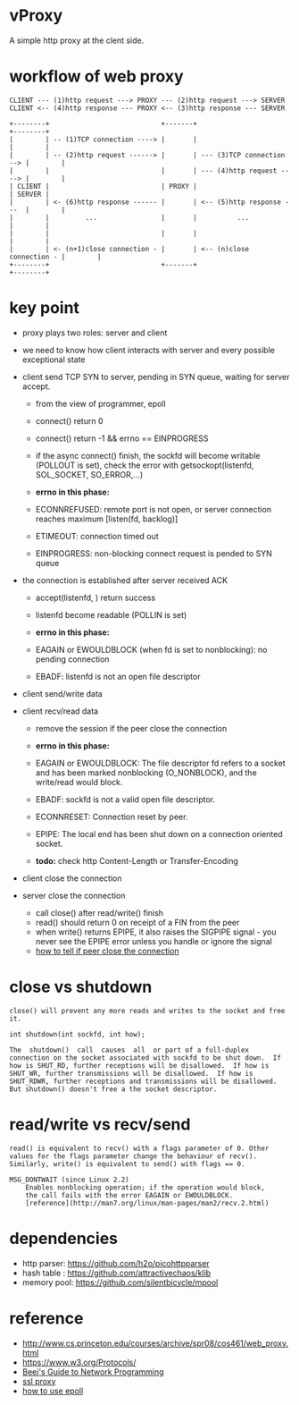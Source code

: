 # vProxy

A simple http proxy at the clent side.


# workflow of web proxy

    CLIENT --- (1)http request ---> PROXY --- (2)http request ---> SERVER
    CLIENT <-- (4)http response --- PROXY <-- (3)http response --- SERVER
    
    +--------+                            +-------+                           +--------+
    |        | -- (1)TCP connection ----> |       |                           |        |
    |        | -- (2)http request ------> |       | --- (3)TCP connection --> |        |
    |        |                            |       | --- (4)http request ----> |        |
    | CLIENT |                            | PROXY |                           | SERVER |
    |        | <- (6)http response ------ |       | <-- (5)http response ---  |        |
    |        |         ...                |       |          ...              |        |
    |        |                            |       |                           |        |
    |        | <- (n+1)close connection - |       | <-- (n)close connection - |        |
    +--------+                            +-------+                           +--------+


# key point

* proxy plays two roles: server and client
* we need to know how client interacts with server and every possible exceptional state

* client send TCP SYN to server, pending in SYN queue, waiting for server accept.
    - from the view of programmer, epoll
    - connect() return 0
    - connect() return -1 && errno == EINPROGRESS
    - if the async connect() finish, the sockfd will become writable (POLLOUT is set), check the error with getsockopt(listenfd, SOL_SOCKET, SO_ERROR,...)

    - **errno in this phase:**
    - ECONNREFUSED: remote port is not open, or server connection reaches maximum [listen(fd, backlog)]
    - ETIMEOUT: connection timed out
    - EINPROGRESS: non-blocking connect request is pended to SYN queue


* the connection is established after server received ACK
    - accept(listenfd, ) return success
    - listenfd become readable (POLLIN is set)

    - **errno in this phase:**
    - EAGAIN or EWOULDBLOCK (when fd is set to nonblocking): no pending connection
    - EBADF: listenfd is not an open file descriptor


* client send/write data
* client recv/read data
    - remove the session if the peer close the connection

    - **errno in this phase:**
    - EAGAIN or EWOULDBLOCK: The file descriptor fd refers to a socket and has been marked nonblocking (O_NONBLOCK), and the write/read would block.
    - EBADF: sockfd is not a valid open file descriptor.
    - ECONNRESET: Connection reset by peer.
    - EPIPE: The local end has been shut down on a connection oriented socket.

    - **todo:** check http Content-Length or Transfer-Encoding


* client close the connection
* server close the connection
    - call close() after read/write() finish
    - read() should return 0 on receipt of a FIN from the peer
    - when write() returns EPIPE, it also raises the SIGPIPE signal - you never see the EPIPE error unless you handle or ignore the signal
    - [how to tell if peer close the connection](https://goo.gl/Mi9sgD)


# close vs shutdown

    close() will prevent any more reads and writes to the socket and free it.

    int shutdown(int sockfd, int how);

    The  shutdown()  call  causes  all  or part of a full-duplex connection on the socket associated with sockfd to be shut down.  If how is SHUT_RD, further receptions will be disallowed.  If how is SHUT_WR, further transmissions will be disallowed.  If how is SHUT_RDWR, further receptions and transmissions will be disallowed.
    But shutdown() doesn't free a the socket descriptor.


# read/write vs recv/send

    read() is equivalent to recv() with a flags parameter of 0. Other values for the flags parameter change the behaviour of recv(). Similarly, write() is equivalent to send() with flags == 0.

    MSG_DONTWAIT (since Linux 2.2)
        Enables nonblocking operation; if the operation would block,
        the call fails with the error EAGAIN or EWOULDBLOCK.
        [reference](http://man7.org/linux/man-pages/man2/recv.2.html)
    

# dependencies
- http parser: https://github.com/h2o/picohttpparser
- hash table : https://github.com/attractivechaos/klib
- memory pool: https://github.com/silentbicycle/mpool

# reference
- http://www.cs.princeton.edu/courses/archive/spr08/cos461/web_proxy.html
- https://www.w3.org/Protocols/
- [Beej's Guide to Network Programming](http://beej.us/guide/bgnet/output/html/singlepage/bgnet.html)
- [ssl proxy](https://github.com/libevent/libevent/blob/master/sample/le-proxy.c)
- [how to use epoll](http://man7.org/linux/man-pages/man7/epoll.7.html)
